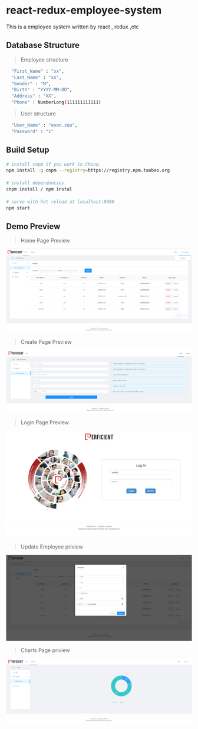 # react-redux-employee-system

This is a employee system written by react , redux ,etc

## Database Structure

> Employee structure

```bash
  "First_Name" : "xx",
  "Last_Name" : "xx",
  "Gender" : "M",
  "Birth" : "YYYY-MM-DD",
  "Address" : "XX",
  "Phone" : NumberLong(111111111111)
```

> User structure

```bash
  "User_Name" : "evan.zou",
  "Password" : "1"
```

## Build Setup

```bash
# install cnpm if you work in China.
npm install -g cnpm --registry=https://registry.npm.taobao.org

# install dependencies
cnpm install / npm instal

# serve with hot reload at localhost:8080
npm start
```

## Demo Preview

> Home Page Preview

![alt text](/app/assets/preview-home.jpg 'Home page preview')

> Create Page Preview

![alt text](/app/assets/preview-new.jpg 'Create page preview')

> Login Page Preview

![alt text](/app/assets/preview-login.jpg 'Login page preview')

> Update Employee priview

![alt text](/app/assets/preview-update.jpg 'Update page preview')

> Charts Page priview

![alt text](/app/assets/preview-chart.jpg 'Charts page preview')
